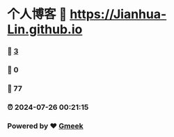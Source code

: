 # 个人博客 :link: https://Jianhua-Lin.github.io 
### :page_facing_up: [3](https://Jianhua-Lin.github.io/tag.html) 
### :speech_balloon: 0 
### :hibiscus: 77 
### :alarm_clock: 2024-07-26 00:21:15 
### Powered by :heart: [Gmeek](https://github.com/Meekdai/Gmeek)
